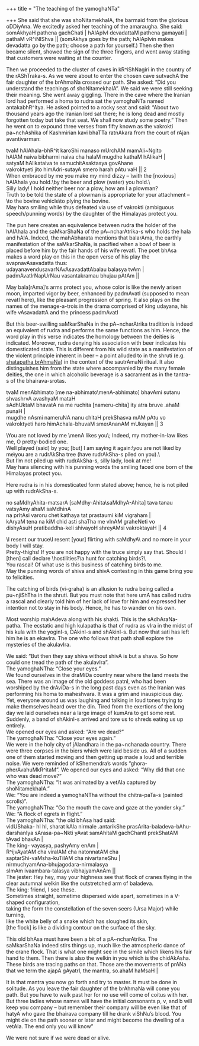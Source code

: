 +++
title = "The teaching of the yamoghaNTa"

+++
She said that she was shoNitamekhalA, the barmaid from the glorious
oDDiyAna. We excitedly asked her teaching of the amaraugha. She said:
somAkhyaH pathena gachChati | hAlApIvI devadattaM pathena gamayati |
pathaM vR^iNIShva || (somAkhya goes by the path; hAlApIvin makes
devadatta go by the path; choose a path for yourself.) Then she then
became silent, showed the sign of the three fingers, and went away
stating that customers were waiting at the counter.

Then we proceeded to the cluster of caves in kR^iShNagiri in the country
of the rAShTraka-s. As we were about to enter the chosen cave sutvachA
the fair daughter of the brAhmaNa crossed our path. She asked: “Did you
understand the teachings of shoNitamekhalA”. We said we were still
seeking their meaning. She went away giggling. There in the cave where
the Iranian lord had performed a homa to rudra sat the yamoghaNTa named
antakabhR^itya. He asked pointed to a rocky seat and said: “About two
thousand years ago the Iranian lord sat there; he is long dead and
mostly forgotten today but take that seat. We shall now study some
poetry.” Then he went on to expound three verses from fifty known as the
vakrokti pa\~nchAshika of Kashmirian kavi bhaTTa ratnAkara from the
court of rAjan avantivarman:

tvaM hAlAhala-bhR^it karoShi manaso mUrchAM mamAli\~Ngito  
hAlAM naiva bibharmi naiva cha halaM mugdhe kathaM hAlikaH |  
satyaM hAlikataiva te samuchitAsaktasya govAhane  
vakroktyeti jito himAdri-sutayA smero harah pAtu vaH || 2  
When embraced by me you make my mind dizzy – \\with the \[noxious\]
hAlAhala you hold.\\by the beer and plow (water) you hold.\\  
Silly lady\! I hold neither beer nor a plow, how am I a plowman?  
Truth to be told the state of a plowman is appropriate for your
attachment – \\to the bovine vehicle\\to plying the bovine.  
May hara smiling while thus defeated via use of vakrokti (ambiguous
speech/punning words) by the daughter of the Himalayas protect you.

The pun here creates an equivalence between rudra the holder of the
hAlAhala and the saMkarShaNa of the pA\~ncharAtrika-s who holds the hala
and hAlA. Indeed, the mahAbharata mentions that balarAma, the earthly
manifestation of the saMkarShaNa, is pacified when a bowl of beer is
placed before him by the fair hands of his wife revatI. The poet bhAsa
makes a word play on this in the open verse of his play the
svapnavAsavadatta thus:  
udayanavendusavarNAvAsavadattAbalau balasya tvAm |  
padmAvatIrNapUrNau vasantakramau bhujau pAtAm ||

May bala\[rAma\]’s arms protect you, whose color is like the newly
arisen moon, imparted vigor by beer, enhanced by padmAvatI (supposed to
mean revatI here), like the pleasant progression of spring. It also
plays on the names of the menage-a-trois in the drama comprised of king
udayana, his wife vAsavadattA and the princess padmAvatI

But this beer-swilling saMkarShaNa in the pA\~ncharAtrika tradition is
indeed an equivalent of rudra and performs the same functions as him.
Hence, the word play in this verse indicates the homology between the
deities is indicated. Moreover, rudra denying his association with beer
indicates his domesticated state. This is different from his wild state
as a manifestation of the violent principle inherent in beer – a point
alluded to in the shruti (e.g. [shatapatha
brAhmaNa](https://manasataramgini.wordpress.com/2011/04/28/notes-on-the-vishnu-virachita-rudra-stotram/ "Notes on the viShNu-virachita rudra stotram"))
in the context of the sautrAmaNi ritual. It also distinguishes him from
the state where accompanied by the many female deities, the one in which
alcoholic beverage is a sacrament as in the tantra-s of the
bhairava-srotas.

tvaM menAbhimato \[me na-abhimato\\menA-abhimato\] bhavAmi sutanu
shvashrvA avashyaM mataH  
sAdhUktaM bhavatA na me ruchita \[nameru-chita\] ity atra bruve .ahaM
punaH |  
mugdhe nAsmi nameruNA nanu chitaH prekShasva mAM pAtu vo  
vakroktyeti haro himAchala-bhuvaM smerAnanAM mUkayan || 3

\\You are not loved by me \\menA likes you\\; Indeed, my mother-in-law
likes me, O pretty-bodied one.  
Well played (said) by you; \[but\] I am saying it again:\\you are not
liked by me\\you are a rudrAkSha tree (have rudrAkSha-s piled on
you).\\  
But I’m not piled up with rudrAkSha-s, silly lady, look at me\!  
May hara silencing with his punning words the smiling faced one born of
the Himalayas protect you.

Here rudra is in his domesticated form stated above; hence, he is not
piled up with rudrAkSha-s.

no saMdhyAhita-matsarA \[saMdhy-Ahita\\saMdhyA-Ahita\] tava tanau
vatsyAmy ahaM saMdhinA  
na prItAsi varoru chet kathaya tat prastaumi kiM vigraham |  
kAryaM tena na kiM chid asti shaTha me vInAM graheNeti vo  
dishyAsuH pratibaddha-keli shivayoH shreyAMsi vakroktayaH || 4

\\I resent our truce\\I resent \[your\] flirting with saMdhyA\\ and no
more in your body I will stay.  
Pretty-thighs\! If you are not happy with the truce simply say that.
Should I \[then\] call declare \\hostilities?\\a hunt for catching
birds?\\  
You rascal\! Of what use is this business of catching birds to me.  
May the punning words of shiva and shivA contesting in this game bring
you to felicities.

The catching of birds (vi-graha) is an allusion to rudra being called a
pu\~njiShTha in the shruti. But you must note that here umA has called
rudra a rascal and clearly told him of her lack of love for him and
expressed her intention not to stay in his body. Hence, he has to wander
on his own.

Most worship mahAdeva along with his shakti. This is the
sAdhAraNa-patha. The ecstatic and high kulapatha is that of rudra as
vIra in the midst of his kula with the yoginI-s, DAkinI-s and shAkinI-s.
But now that sati has left him he is an ekavIra. The one who follows
that path shall explore the mysteries of the akulavIra.

We said: “But then they say shiva without shivA is but a shava. So how
could one tread the path of the akulavIra”.  
The yamoghaNTha: “Close your eyes.”  
We found ourselves in the draMiDa country near where the land meets the
sea. There was an image of the old goddess patnI, who had been worshiped
by the drAviDa-s in the long past days even as the Iranian was
performing his homa to maheshvara. It was a grim and inauspicious day.
Yet, everyone around us was laughing and talking in loud tones trying to
make themselves heard over the din. Tired from the exertions of the long
day we laid ourselves near a large image of kumAra to get some rest.
Suddenly, a band of shAkinI-s arrived and tore us to shreds eating us up
entirely.  
We opened our eyes and asked: “Are we dead?”  
The yamoghaNTha: “Close your eyes again.”  
We were in the holy city of jAlandhara in the pa\~nchanada country.
There were three corpses in the biers which were laid beside us. All of
a sudden one of them started moving and then getting up made a loud and
terrible noise. We were reminded of kShemendra’s words
“ghora-pherAvahuMkR^itaM”. We opened our eyes and asked: “Why did that
one who was dead move?”  
The yamoghaNTha: “It was animated by a vetAla captured by
shoNitamekhalA.”  
We: “You are indeed a yamoghaNTha without the chitra-paTa-s (painted
scrolls)”.  
The yamoghaNTha: “Go the mouth the cave and gaze at the yonder sky.”  
We: “A flock of egrets in flight.”  
The yamoghaNTha: “the old bhAsa had said:  
vidUShaka- hI hI, sharat kAla nirmale .antarikShe
prasArita-baladeva-bAhu-darshanIya sArasa-pa\~Nkti yAvat samAhitaM
gachChantI prekShatAM tAvad bhavAn |  
The king- vayasya, pashyAmy enAm |  
R^ijvAyatAM cha viralAM cha natonnatAM cha  
saptarShi-vaMsha-kuTilAM cha nivartaneShu |  
nirmuchyamAna-bhujagodara-nirmalasya  
sImAm ivaambara-talasya vibhajyamAnAm ||  
The jester: Hey hey, may your highness see that flock of cranes flying
in the clear autumnal welkin like the outstretched arm of baladeva.  
The king: friend, I see these.  
Sometimes straight, sometime dispersed wide apart, sometimes in a
V-shaped configuration,  
taking the form the constellation of the seven seers (Ursa Major) while
turning,  
like the white belly of a snake which has sloughed its skin,  
\[the flock\] is like a dividing contour on the surface of the sky.

This old bhAsa must have been a bit of a pA\~ncharAtrika. The
saMkarShaNa indeed stirs things up, much like the atmospheric dance of
the crane flock. That is what one might see in the simile which likens
his fair hand to them. Then there is also the welkin in you which is the
chidAkAsha. These birds are tracing paths on that. Those are the
movements of prANa that we term the ajapA gAyatrI, the mantra, so.ahaM
haMsaH |

It is that mantra you now go forth and try to master. It must be done in
solitude. As you leave the fair daughter of the brAhmaNa will come you
path. But you have to walk past her for no use will come of coitus with
her. But three ladies whose names will have the initial consonants p, v,
and b will keep you company – but remember their company will be even
like that of hatyA who gave the bhairava company till he drank viShNu’s
blood. You might die on the path sooner or later and might become the
dwelling of a vetAla. The end only you will know”

We were not sure if we were dead or alive.
